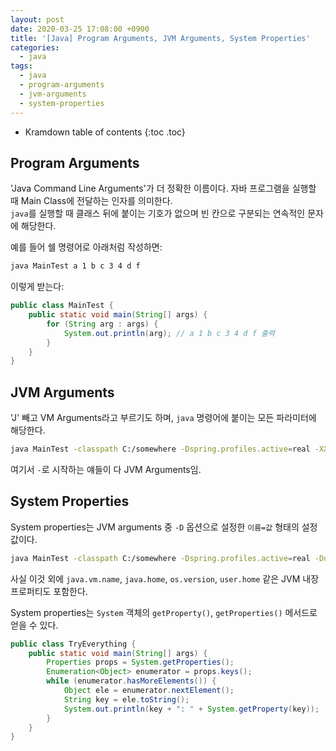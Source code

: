 ```yaml
---
layout: post
date: 2020-03-25 17:08:00 +0900
title: '[Java] Program Arguments, JVM Arguments, System Properties'
categories:
  - java
tags:
  - java
  - program-arguments
  - jvm-arguments
  - system-properties
---
```


* Kramdown table of contents
{:toc .toc}

## Program Arguments

'Java Command Line Arguments'가 더 정확한 이름이다. 자바 프로그램을 실행할 때 Main Class에 전달하는 인자를 의미한다.  
`java`를 실행할 때 클래스 뒤에 붙이는 기호가 없으며 빈 칸으로 구분되는 연속적인 문자에 해당한다.

예를 들어 쉘 명령어로 아래처럼 작성하면:

```bash
java MainTest a 1 b c 3 4 d f
```

이렇게 받는다:

```java
public class MainTest {
    public static void main(String[] args) {
        for (String arg : args) {
            System.out.println(arg); // a 1 b c 3 4 d f 출력
        }
    }
}
```

## JVM Arguments

'J' 빼고 VM Arguments라고 부르기도 하며, `java` 명령어에 붙이는 모든 파라미터에 해당한다.

```bash
java MainTest -classpath C:/somewhere -Dspring.profiles.active=real -XX:+UseG1GC -Xms1024m -Xmx2048m -Duser.name=noritersand
```

여기서 `-`로 시작하는 얘들이 다 JVM Arguments임.

## System Properties

System properties는 JVM arguments 중 `-D` 옵션으로 설정한 `이름=값` 형태의 설정값이다.

```bash
java MainTest -classpath C:/somewhere -Dspring.profiles.active=real -Duser.name=noritersand -Dfile.encoding=UTF-8
```

사실 이것 외에 `java.vm.name`, `java.home`, `os.version`, `user.home` 같은 JVM 내장 프로퍼티도 포함한다.

System properties는 `System` 객체의 `getProperty()`, `getProperties()` 메서드로 얻을 수 있다.

```java
public class TryEverything {
    public static void main(String[] args) {
        Properties props = System.getProperties();
        Enumeration<Object> enumerator = props.keys();
        while (enumerator.hasMoreElements()) {
            Object ele = enumerator.nextElement();
            String key = ele.toString();
            System.out.println(key + ": " + System.getProperty(key));
        }
    }
}
```
